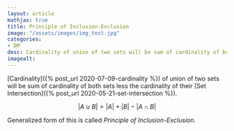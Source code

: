 ```yaml
---
layout: article
mathjax: true
title: Principle of Inclusion-Exclusion
image: "/assets/images/img_test.jpg"
categories:
- DM
desc: Cardinality of union of two sets will be sum of cardinality of both sets less the cardinality of their Set Intersection. 
imagealt: 
---
```


[Cardinality]({% post_url 2020-07-09-cardinality %}) of union of two sets will be sum of cardinality of both sets less the cardinality of their [Set Intersection]({% post_url 2020-05-21-set-intersection %}).

$$|A \cup B| = |A| + |B| - |A \cap B|$$


































































































































































































































































































































































Generalized form of this is called *Principle of Inclusion-Exclusion*.